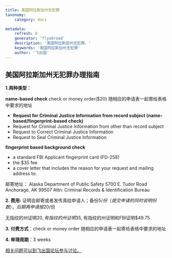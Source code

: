 ```yaml
---
title: 美国阿拉斯加州无犯罪
taxonomy:
    category: docs

metadata:
    refresh: 0
    generator: 'flyabroad'
    description: '美国阿拉斯加州无犯罪。'
    keywords: '美国阿拉斯加州无犯罪'
    author: '飞出国'
---
```


## 美国阿拉斯加州无犯罪办理指南

**1.两种类型：**

**name-based check**
check or money order($20)  随相应的申请表一起寄给表格中要求的地址

* **Request for Criminal Justice Information from record subject (name-based/fingerprint-based check)**
* Request for Criminal Justice Information from other than record subject
* Request to Correct Criminal Justice Information
* Request to Seal Criminal Justice Information

**fingerprint based background check**

* a standard FBI Applicant fingerprint card (FD-258) 
* the $35 fee
* a cover letter that includes the reason for your request and mailing address to:

邮寄地址：
Alaska Department of Public Safety
5700 E. Tudor Road
Anchorage, AK 99507
Attn: Criminal Records & Identification Bureau

**2. 费用:** 证明会邮寄或者发传真给申请人；备份$5/份 （提交申请的同时说明份数），后期再申请按$20/份

无指纹的州证明$20, 有指纹的州证明$35, 有指纹的州证明和FBI证明$49.75

**3. 付费方式**：check or money order  随相应的申请表一起寄给表格中要求的地址

**4. 审理周期**：3 weeks

[相关问题可以到飞出国论坛参与讨论。](http://bbs.fcgvisa.com/t/16936?target=_blank)